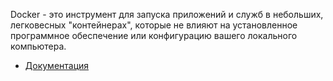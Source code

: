 Docker - это инструмент для запуска приложений и служб в небольших, легковесных "контейнерах", 
которые не влияют на установленное программное обеспечение или конфигурацию вашего локального компьютера.

[//]: # "materials"

- [Документация](https://laravel.com/docs/10.x/installation#laravel-and-docker)

[//]: # "/materials"
